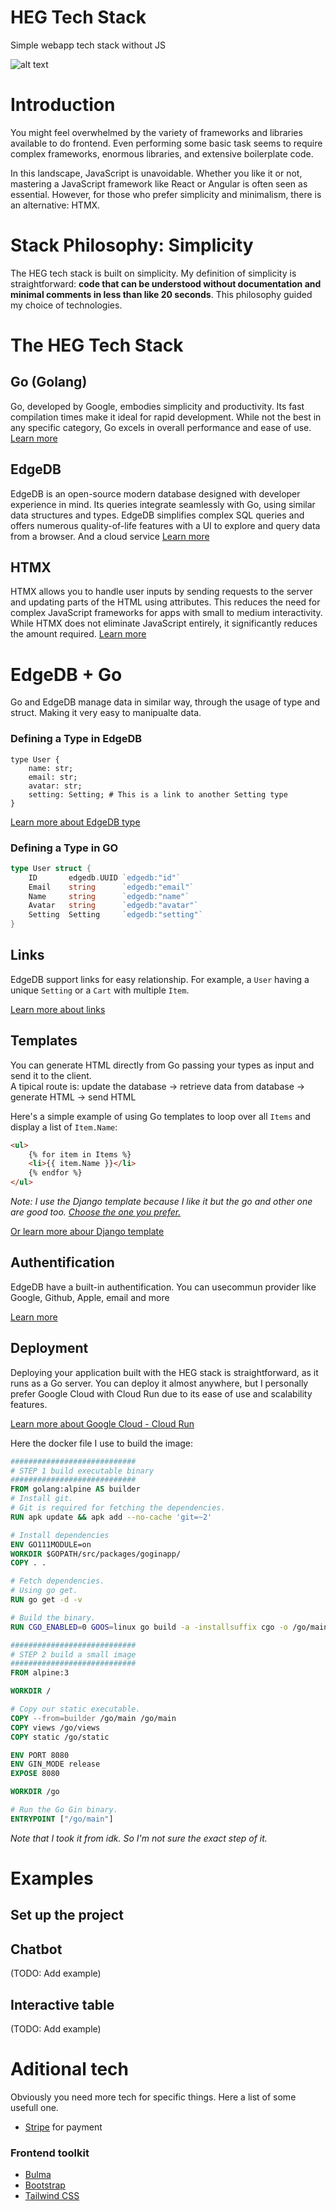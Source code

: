 # HEG Tech Stack
Simple webapp tech stack without JS

![alt text](https://github.com/MrBounty/HEG/blob/main/HEG_logo_noback.png)

# Introduction
You might feel overwhelmed by the variety of frameworks and libraries available to do frontend. Even performing some basic task seems to require complex frameworks, enormous libraries, and extensive boilerplate code.

In this landscape, JavaScript is unavoidable. Whether you like it or not, mastering a JavaScript framework like React or Angular is often seen as essential. However, for those who prefer simplicity and minimalism, there is an alternative: HTMX.

# Stack Philosophy: Simplicity
The HEG tech stack is built on simplicity. My definition of simplicity is straightforward: **code that can be understood without documentation and minimal comments in less than like 20 seconds**. This philosophy guided my choice of technologies.

# The HEG Tech Stack

## Go (Golang)
Go, developed by Google, embodies simplicity and productivity. Its fast compilation times make it ideal for rapid development. While not the best in any specific category, Go excels in overall performance and ease of use. [Learn more](https://go.dev/)

## EdgeDB
EdgeDB is an open-source modern database designed with developer experience in mind. Its queries integrate seamlessly with Go, using similar data structures and types. EdgeDB simplifies complex SQL queries and offers numerous quality-of-life features with a UI to explore and query data from a browser. And a cloud service [Learn more](https://www.edgedb.com/)

## HTMX
HTMX allows you to handle user inputs by sending requests to the server and updating parts of the HTML using attributes. This reduces the need for complex JavaScript frameworks for apps with small to medium interactivity. While HTMX does not eliminate JavaScript entirely, it significantly reduces the amount required. [Learn more](https://htmx.org/)

# EdgeDB + Go

Go and EdgeDB manage data in similar way, through the usage of type and struct. Making it very easy to manipualte data.  

### Defining a Type in EdgeDB
```esdl
type User {
    name: str;
    email: str;
    avatar: str;
    setting: Setting; # This is a link to another Setting type
}
```
[Learn more about EdgeDB type](https://docs.edgedb.com/database/datamodel/objects)

### Defining a Type in GO
```go
type User struct {
    ID       edgedb.UUID `edgedb:"id"`
    Email    string      `edgedb:"email"`
    Name     string      `edgedb:"name"`
    Avatar   string      `edgedb:"avatar"`
    Setting  Setting     `edgedb:"setting"`
}
```

## Links
EdgeDB support links for easy relationship. For example, a `User` having a unique `Setting` or a `Cart` with multiple `Item`.

[Learn more about links](https://docs.edgedb.com/database/datamodel/links)

## Templates
You can generate HTML directly from Go passing your types as input and send it to the client.  
A tipical route is: update the database -> retrieve data from database -> generate HTML -> send HTML

Here's a simple example of using Go templates to loop over all `Items` and display a list of `Item.Name`:
```html
<ul>
    {% for item in Items %}
    <li>{{ item.Name }}</li>
    {% endfor %}
</ul>
```

*Note: I use the Django template because I like it but the go and other one are good too. [Choose the one you prefer.](https://docs.gofiber.io/guide/templates/)*

[Or learn more abour Django template](https://docs.djangoproject.com/en/5.0/ref/templates/language/)

## Authentification
EdgeDB have a built-in authentification. You can usecommun provider like Google, Github, Apple, email and more

[Learn more](https://docs.edgedb.com/guides/auth)

## Deployment
Deploying your application built with the HEG stack is straightforward, as it runs as a Go server. You can deploy it almost anywhere, but I personally prefer Google Cloud with Cloud Run due to its ease of use and scalability features.

[Learn more about Google Cloud - Cloud Run](https://cloud.google.com/run)

Here the docker file I use to build the image:
```dockerfile
############################
# STEP 1 build executable binary
############################
FROM golang:alpine AS builder
# Install git.
# Git is required for fetching the dependencies.
RUN apk update && apk add --no-cache 'git=~2'

# Install dependencies
ENV GO111MODULE=on
WORKDIR $GOPATH/src/packages/goginapp/
COPY . .

# Fetch dependencies.
# Using go get.
RUN go get -d -v

# Build the binary.
RUN CGO_ENABLED=0 GOOS=linux go build -a -installsuffix cgo -o /go/main .

############################
# STEP 2 build a small image
############################
FROM alpine:3

WORKDIR /

# Copy our static executable.
COPY --from=builder /go/main /go/main
COPY views /go/views
COPY static /go/static

ENV PORT 8080
ENV GIN_MODE release
EXPOSE 8080

WORKDIR /go

# Run the Go Gin binary.
ENTRYPOINT ["/go/main"]
```

*Note that I took it from idk. So I'm not sure the exact step of it.*

# Examples

## Set up the project

## Chatbot
(TODO: Add example)

## Interactive table
(TODO: Add example)

# Aditional tech
Obviously you need more tech for specific things. Here a list of some usefull one.

- [Stripe](https://stripe.com/) for payment

### Frontend toolkit
- [Bulma](https://bulma.io/)
- [Bootstrap](https://getbootstrap.com/)
- [Tailwind CSS](https://tailwindcss.com/)

